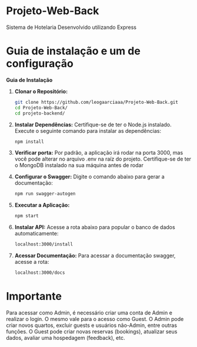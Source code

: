 # Projeto-Web-Back
Sistema de Hotelaria Desenvolvido utilizando Express

# Guia de instalação e um de configuração

**Guia de Instalação**

1. **Clonar o Repositório:**
   ```bash
   git clone https://github.com/leogaarciaaa/Projeto-Web-Back.git
   cd Projeto-Web-Back/
   cd projeto-backend/
   ```

2. **Instalar Dependências:**
   Certifique-se de ter o Node.js instalado. Execute o seguinte comando para instalar as dependências:
   ```bash
   npm install
   ```
   
3. **Verificar porta:**
   Por padrão, a aplicação irá rodar na porta 3000, mas você pode alterar no arquivo .env na raíz do projeto. Certifique-se de ter o MongoDB instalado na sua máquina antes de rodar

4. **Configurar o Swagger:**
   Digite o comando abaixo para gerar a documentação:
   ```bash
   npm run swagger-autogen
   ```

4. **Executar a Aplicação:**
   ```bash
   npm start
   ```
   
5. **Instalar API:**
   Acesse a rota abaixo para popular o banco de dados automaticamente:
   ```bash
   localhost:3000/install
   ```

7. **Acessar Documentação:**
   Para acessar a documentação swagger, acesse a rota:
   ```bash
   localhost:3000/docs
   ```

# Importante

  Para acessar como Admin, é necessário criar uma conta de Admin e realizar o login. O mesmo vale para o acesso como Guest. O Admin pode criar novos quartos, excluir guests e usuários não-Admin, entre outras funções. O Guest pode criar novas reservas (bookings), atualizar seus dados, avaliar uma hospedagem (feedback), etc.

